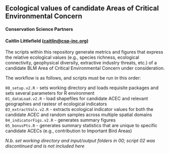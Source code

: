 ## Ecological values of candidate Areas of Critical Environmental Concern
#### Conservation Science Partners
#### Caitlin Littlefield (caitlin@csp-inc.org)

The scripts within this repository generate metrics and figures that express the relative ecological values (e.g., species richness, ecological connectivity, geophysical diversity, extractive industry threats, etc.) of a candidate BLM Area of Critical Environmental Concern under consideration. 

The workflow is as follows, and scripts must be run in this order: 

`00_setup.v2.R` - sets working directory and loads requisite packages and sets several parameters for R environment</br>
`01_dataLoad.v2.R` - load shapefiles for candidate ACEC and relevant geographies and rastesr of ecological indicators</br>
`03_extractVals.v2.R` - extracts ecological indicator values for both the candidate ACEC and random samples across multiple spatial domains</br>
`04_indicatorFigs.v2.R` - generates summary figures</br>
`05_bonusPts.R` - generates summary statistics that are unique to specific candidate ACECs (e.g., contribution to Important Bird Areas)</br>

_N.b. set working directory and input/output folders in 00; script 02 was discontinued and is not included here_



